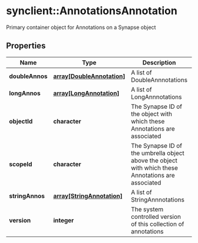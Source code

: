 # synclient::AnnotationsAnnotation

Primary container object for Annotations on a Synapse object
## Properties
Name | Type | Description | Notes
------------ | ------------- | ------------- | -------------
**doubleAnnos** | [**array[DoubleAnnotation]**](DoubleAnnotation.md) | A list of DoubleAnnnotations | [optional] 
**longAnnos** | [**array[LongAnnotation]**](LongAnnotation.md) | A list of LongAnnnotations | [optional] 
**objectId** | **character** | The Synapse ID of the object with which these Annotations are associated | [optional] 
**scopeId** | **character** | The Synapse ID of the umbrella object above the object with which these Annotations are associated | [optional] 
**stringAnnos** | [**array[StringAnnotation]**](StringAnnotation.md) | A list of StringAnnnotations | [optional] 
**version** | **integer** | The system controlled version of this collection of annotations | [optional] 


